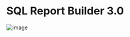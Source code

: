 # SQL Report Builder 3.0
![image](https://cloud.githubusercontent.com/assets/20413101/23313465/af2ef2b6-fa72-11e6-9c3e-a31ab2ff5a13.png)
